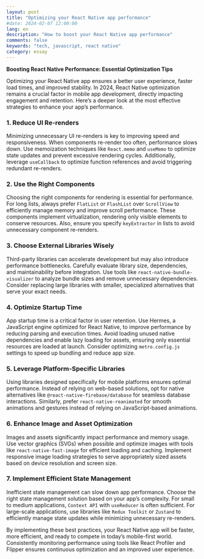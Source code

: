 ```yaml
---
layout: post
title: "Optimizing your React Native app performance"
#date: 2024-02-07 12:00:00
lang: en
description: "How to boost your React Native app performance"
comments: false
keywords: "tech, javascript, react native"
category: essay
---
```


**Boosting React Native Performance: Essential Optimization Tips**

Optimizing your React Native app ensures a better user experience, faster load times, and improved stability. In 2024, React Native optimization remains a crucial factor in mobile app development, directly impacting engagement and retention. Here’s a deeper look at the most effective strategies to enhance your app’s performance.

### 1. **Reduce UI Re-renders**
Minimizing unnecessary UI re-renders is key to improving speed and responsiveness. When components re-render too often, performance slows down. Use memoization techniques like `React.memo` and `useMemo` to optimize state updates and prevent excessive rendering cycles. Additionally, leverage `useCallback` to optimize function references and avoid triggering redundant re-renders.

### 2. **Use the Right Components**
Choosing the right components for rendering is essential for performance. For long lists, always prefer `FlatList` or `FlashList` over `ScrollView` to efficiently manage memory and improve scroll performance. These components implement virtualization, rendering only visible elements to conserve resources. Also, ensure you specify `keyExtractor` in lists to avoid unnecessary component re-renders.

### 3. **Choose External Libraries Wisely**
Third-party libraries can accelerate development but may also introduce performance bottlenecks. Carefully evaluate library size, dependencies, and maintainability before integration. Use tools like `react-native-bundle-visualizer` to analyze bundle sizes and remove unnecessary dependencies. Consider replacing large libraries with smaller, specialized alternatives that serve your exact needs.

### 4. **Optimize Startup Time**
App startup time is a critical factor in user retention. Use Hermes, a JavaScript engine optimized for React Native, to improve performance by reducing parsing and execution times. Avoid loading unused native dependencies and enable lazy loading for assets, ensuring only essential resources are loaded at launch. Consider optimizing `metro.config.js` settings to speed up bundling and reduce app size.

### 5. **Leverage Platform-Specific Libraries**
Using libraries designed specifically for mobile platforms ensures optimal performance. Instead of relying on web-based solutions, opt for native alternatives like `@react-native-firebase/database` for seamless database interactions. Similarly, prefer `react-native-reanimated` for smooth animations and gestures instead of relying on JavaScript-based animations.

### 6. **Enhance Image and Asset Optimization**
Images and assets significantly impact performance and memory usage. Use vector graphics (SVGs) when possible and optimize images with tools like `react-native-fast-image` for efficient loading and caching. Implement responsive image loading strategies to serve appropriately sized assets based on device resolution and screen size.

### 7. **Implement Efficient State Management**
Inefficient state management can slow down app performance. Choose the right state management solution based on your app’s complexity. For small to medium applications, `Context API` with `useReducer` is often sufficient. For large-scale applications, use libraries like `Redux Toolkit` or `Zustand` to efficiently manage state updates while minimizing unnecessary re-renders.

By implementing these best practices, your React Native app will be faster, more efficient, and ready to compete in today’s mobile-first world. Consistently monitoring performance using tools like React Profiler and Flipper ensures continuous optimization and an improved user experience.


